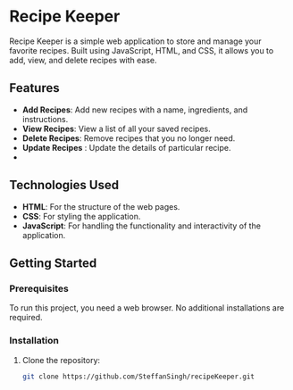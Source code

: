 # Recipe Keeper

Recipe Keeper is a simple web application to store and manage your favorite recipes. Built using JavaScript, HTML, and CSS, it allows you to add, view, and delete recipes with ease.

## Features

- **Add Recipes**: Add new recipes with a name, ingredients, and instructions.
- **View Recipes**: View a list of all your saved recipes.
- **Delete Recipes**: Remove recipes that you no longer need.
- **Update Recipes** : Update the details of particular recipe.
- 
## Technologies Used

- **HTML**: For the structure of the web pages.
- **CSS**: For styling the application.
- **JavaScript**: For handling the functionality and interactivity of the application.

## Getting Started

### Prerequisites

To run this project, you need a web browser. No additional installations are required.

### Installation

1. Clone the repository:
   ```sh
   git clone https://github.com/SteffanSingh/recipeKeeper.git
